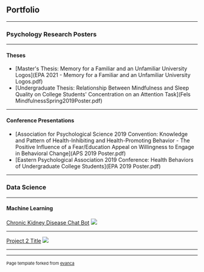## Portfolio

---

### Psychology Research Posters

---

#### Theses

- [Master's Thesis: Memory for a Familiar and an Unfamiliar University Logos](EPA 2021 - Memory for a Familiar and an Unfamiliar University Logos.pdf)
- [Undergraduate Thesis: Relationship Between Mindfulness and Sleep Quality on College Students' Concentration on an Attention Task](Fels MindfulnessSpring2019Poster.pdf)

---

#### Conference Presentations

- [Association for Psychological Science 2019 Convention: Knowledge and Pattern of Health-Inhibiting and Health-Promoting Behavior - The Positive Influence of a Fear/Education Appeal on Willingness to Engage in Behavioral Change](APS 2019 Poster.pdf)
- [Eastern Psychological Association 2019 Conference: Health Behaviors of Undergraduate College Students](EPA 2019 Poster.pdf)

---

### Data Science

---

#### Machine Learning

[Chronic Kidney Disease Chat Bot](/kidneychatbot.md)
<img src="images/dummy_thumbnail.jpg?raw=true"/>

---
[Project 2 Title](/pdf/sample_presentation.pdf)
<img src="images/dummy_thumbnail.jpg?raw=true"/>

---






---
<p style="font-size:11px">Page template forked from <a href="https://github.com/evanca/quick-portfolio">evanca</a></p>
<!-- Remove above link if you don't want to attibute -->
